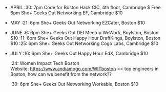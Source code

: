 * APRIL
  :30:  7pm Code for Boston Hack
            CIC, 4th floor, Cambridge
            $ Free
        6pm She+ Geeks Out Networking
            EF, Cambridge
            $10





* MAY
  :21:  6pm She+ Geeks Out Networking
            EZCater, Boston
            $10


* JUNE
  :6:  6pm She+ Geeks Out DEI Meetup
          WeWork, Boylston, Boston
          $10
  :11:  6pm She+ Geeks Out Happy Hour
          DraftKings, Boylston, Boston
          $10
  :25:  6pm She+ Geeks Out Networking
          Cogo Labs, Cambridge
          $10

* JULY
  :16:  6pm She+ Geeks Out Happy Hour
        EdX, Cambridge
        $10


  :24:      Women Impact Tech Boston  
            Website:  https://www.andiamogo.com/WITboston
            << top engineers in Boston, how can we benefit from the network??

  :30:  6pm She+ Geeks Out Networking
            Workable, Boston
            $10
